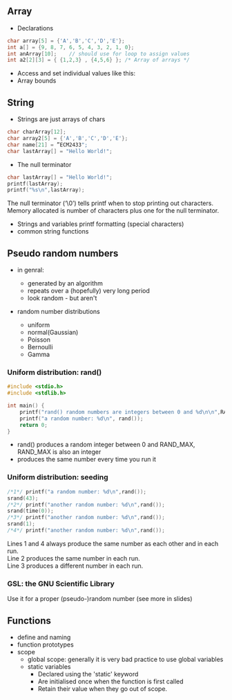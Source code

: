 ## Array
- Declarations
```c
char array[5] = {'A','B','C','D','E'};
int a[] = {9, 8, 7, 6, 5, 4, 3, 2, 1, 0};
int anArray[10];	// should use for loop to assign values
int a2[2][3] = { {1,2,3} , {4,5,6} }; /* Array of arrays */
```

- Access and set individual values like this:
- Array bounds

## String
- Strings are just arrays of chars
```c
char charArray[12];
char array2[5] = {'A','B','C','D','E'};
char name[21] = ”ECM2433";
char lastArray[] = "Hello World!";
```

- The null terminator
```c
char lastArray[] = "Hello World!";
printf(lastArray);
printf("%s\n",lastArray);
```

The null terminator (‘\0’) tells printf when to stop printing out characters.  
Memory allocated is number of characters plus one for the null terminator.

- Strings and variables printf formatting (special characters)
- common string functions

## Pseudo random numbers
- in genral:
	- generated by an algorithm
	- repeats over a (hopefully) very long period
	- look random - but aren't

- random number distributions
	- uniform
	- normal(Gaussian)
	- Poisson
	- Bernoulli
	- Gamma

### Uniform distribution: rand()
```c
#include <stdio.h>
#include <stdlib.h>

int main() {
	printf("rand() random numbers are integers between 0 and %d\n\n",RAND_MAX);
	printf("a random number: %d\n", rand());
	return 0;
}
```

- rand() produces a random integer between 0 and RAND_MAX, RAND_MAX is also an integer  
-  produces the same number every time you run it

### Uniform distribution: seeding
```c
/*1*/ printf("a random number: %d\n",rand());
srand(43);
/*2*/ printf("another random number: %d\n",rand());
srand(time(0));
/*3*/ printf("another random number: %d\n",rand());
srand(1);
/*4*/ printf("another random number: %d\n",rand());
```
Lines 1 and 4 always produce the same number as each other and in each run.  
Line 2 produces the same number in each run.  
Line 3 produces a different number in each run.  

### GSL: the GNU Scientific Library
Use it for a proper (pseudo-)random number (see more in slides)

## Functions
- define and naming
- function prototypes
- scope
	- global scope: generally it is very bad practice to use global variables
	- static variables
		- Declared using the 'static' keyword
		- Are initialised once when the function is first called
		- Retain their value when they go out of scope.
